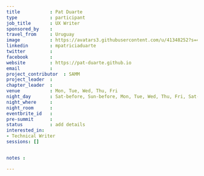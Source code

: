 ```yaml
---
title           : Pat Duarte
type            : participant
job_title       : UX Writer
sponsored_by    :
travel_from     : Uruguay
image           : https://avatars3.githubusercontent.com/u/41348252?s=460&v=4
linkedin        : mpatriciaduarte
twitter         :
facebook        :
website         : https://pat-duarte.github.io
email           : 
project_contributor  : SAMM 
project_leader  :
chapter_leader  : 
venue           : Mon, Tue, Wed, Thu, Fri
night_day       : Sat-before, Sun-before, Mon, Tue, Wed, Thu, Fri, Sat-after
night_where     : 
night_room      : 
eventbrite_id   :
pre-summit      :
status          : add details
interested_in:
- Technical Writer
sessions: []


notes :

---
```





<!-- put more details about participant here -->
